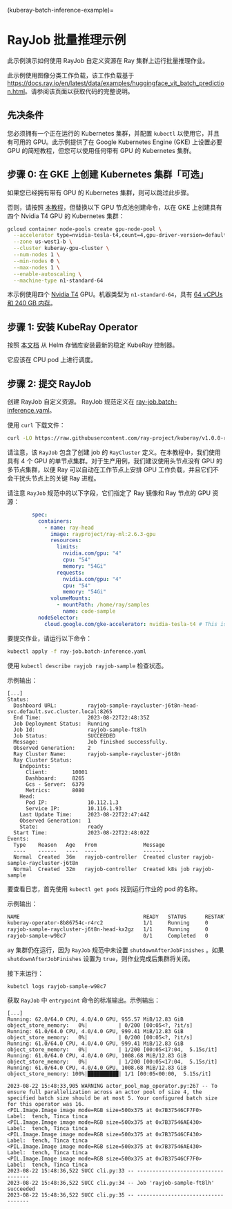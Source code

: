 (kuberay-batch-inference-example)=

# RayJob 批量推理示例

此示例演示如何使用 RayJob 自定义资源在 Ray 集群上运行批量推理作业。

此示例使用图像分类工作负载，该工作负载基于 <https://docs.ray.io/en/latest/data/examples/huggingface_vit_batch_prediction.html>。请参阅该页面以获取代码的完整说明。

## 先决条件

您必须拥有一个正在运行的 Kubernetes 集群，并配置 `kubectl` 以使用它，并且有可用的 GPU。此示例提供了在 Google Kubernetes Engine (GKE) 上设置必要 GPU 的简短教程，但您可以使用任何带有 GPU 的 Kubernetes 集群。

## 步骤 0: 在 GKE 上创建 Kubernetes 集群「可选」

如果您已经拥有带有 GPU 的 Kubernetes 集群，则可以跳过此步骤。


否则，请按照 [本教程](kuberay-gke-gpu-cluster-setup)，但替换以下 GPU 节点池创建命令，以在 GKE 上创建具有四个 Nvidia T4 GPU 的 Kubernetes 集群：

```sh
gcloud container node-pools create gpu-node-pool \
  --accelerator type=nvidia-tesla-t4,count=4,gpu-driver-version=default \
  --zone us-west1-b \
  --cluster kuberay-gpu-cluster \
  --num-nodes 1 \
  --min-nodes 0 \
  --max-nodes 1 \
  --enable-autoscaling \
  --machine-type n1-standard-64
```

本示例使用四个 [Nvidia T4](https://cloud.google.com/compute/docs/gpus#nvidia_t4_gpus) GPU。机器类型为 `n1-standard-64`，具有 [64 vCPUs 和 240 GB 内存](https://cloud.google.com/compute/docs/general-purpose-machines#n1_machine_types)。

## 步骤 1: 安装 KubeRay Operator

按照 [本文档](kuberay-operator-deploy) 从 Helm 存储库安装最新的稳定 KubeRay 控制器。

它应该在 CPU pod 上进行调度。

## 步骤 2: 提交 RayJob

创建 RayJob 自定义资源。 RayJob 规范定义在 [ray-job.batch-inference.yaml](https://github.com/ray-project/kuberay/blob/v1.0.0-rc.0/ray-operator/config/samples/ray-job.batch-inference.yaml)。

使用 `curl` 下载文件：

```bash
curl -LO https://raw.githubusercontent.com/ray-project/kuberay/v1.0.0-rc.0/ray-operator/config/samples/ray-job.batch-inference.yaml
```

请注意，该 `RayJob` 包含了创建 job 的 `RayCluster` 定义。在本教程中，我们使用具有 4 个 GPU 的单节点集群。对于生产用例，我们建议使用头节点没有 GPU 的多节点集群，以便 Ray 可以自动在工作节点上安排 GPU 工作负载，并且它们不会干扰头节点上的关键 Ray 进程。

请注意 `RayJob` 规范中的以下字段，它们指定了 Ray 镜像和 Ray 节点的 GPU 资源：

```yaml
        spec:
          containers:
            - name: ray-head
              image: rayproject/ray-ml:2.6.3-gpu
              resources:
                limits:
                  nvidia.com/gpu: "4"
                  cpu: "54"
                  memory: "54Gi"
                requests:
                  nvidia.com/gpu: "4"
                  cpu: "54"
                  memory: "54Gi"
              volumeMounts:
                - mountPath: /home/ray/samples
                  name: code-sample
          nodeSelector:
            cloud.google.com/gke-accelerator: nvidia-tesla-t4 # This is the GPU type we used in the GPU node pool.
```

要提交作业，请运行以下命令：

```bash
kubectl apply -f ray-job.batch-inference.yaml
```

使用 `kubectl describe rayjob rayjob-sample` 检查状态。

示例输出：

```
[...]
Status:
  Dashboard URL:          rayjob-sample-raycluster-j6t8n-head-svc.default.svc.cluster.local:8265
  End Time:               2023-08-22T22:48:35Z
  Job Deployment Status:  Running
  Job Id:                 rayjob-sample-ft8lh
  Job Status:             SUCCEEDED
  Message:                Job finished successfully.
  Observed Generation:    2
  Ray Cluster Name:       rayjob-sample-raycluster-j6t8n
  Ray Cluster Status:
    Endpoints:
      Client:        10001
      Dashboard:     8265
      Gcs - Server:  6379
      Metrics:       8080
    Head:
      Pod IP:             10.112.1.3
      Service IP:         10.116.1.93
    Last Update Time:     2023-08-22T22:47:44Z
    Observed Generation:  1
    State:                ready
  Start Time:             2023-08-22T22:48:02Z
Events:
  Type    Reason   Age   From               Message
  ----    ------   ----  ----               -------
  Normal  Created  36m   rayjob-controller  Created cluster rayjob-sample-raycluster-j6t8n
  Normal  Created  32m   rayjob-controller  Created k8s job rayjob-sample
```

要查看日志，首先使用 `kubectl get pods` 找到运行作业的 pod 的名称。

示例输出：

```bash
NAME                                        READY   STATUS      RESTARTS   AGE
kuberay-operator-8b86754c-r4rc2             1/1     Running     0          25h
rayjob-sample-raycluster-j6t8n-head-kx2gz   1/1     Running     0          35m
rayjob-sample-w98c7                         0/1     Completed   0          30m
```

ay 集群仍在运行，因为 `RayJob` 规范中未设置 `shutdownAfterJobFinishes` 。如果 `shutdownAfterJobFinishes` 设置为 `true`，则作业完成后集群将关闭。

接下来运行：

```text
kubetcl logs rayjob-sample-w98c7
```

获取 `RayJob` 中 `entrypoint` 命令的标准输出。示例输出：

```text
[...]
Running: 62.0/64.0 CPU, 4.0/4.0 GPU, 955.57 MiB/12.83 GiB object_store_memory:   0%|          | 0/200 [00:05<?, ?it/s]
Running: 61.0/64.0 CPU, 4.0/4.0 GPU, 999.41 MiB/12.83 GiB object_store_memory:   0%|          | 0/200 [00:05<?, ?it/s]
Running: 61.0/64.0 CPU, 4.0/4.0 GPU, 999.41 MiB/12.83 GiB object_store_memory:   0%|          | 1/200 [00:05<17:04,  5.15s/it]
Running: 61.0/64.0 CPU, 4.0/4.0 GPU, 1008.68 MiB/12.83 GiB object_store_memory:   0%|          | 1/200 [00:05<17:04,  5.15s/it]
Running: 61.0/64.0 CPU, 4.0/4.0 GPU, 1008.68 MiB/12.83 GiB object_store_memory: 100%|██████████| 1/1 [00:05<00:00,  5.15s/it]  
                                                                                                                             
2023-08-22 15:48:33,905 WARNING actor_pool_map_operator.py:267 -- To ensure full parallelization across an actor pool of size 4, the specified batch size should be at most 5. Your configured batch size for this operator was 16.
<PIL.Image.Image image mode=RGB size=500x375 at 0x7B37546CF7F0>
Label:  tench, Tinca tinca
<PIL.Image.Image image mode=RGB size=500x375 at 0x7B37546AE430>
Label:  tench, Tinca tinca
<PIL.Image.Image image mode=RGB size=500x375 at 0x7B37546CF430>
Label:  tench, Tinca tinca
<PIL.Image.Image image mode=RGB size=500x375 at 0x7B37546AE430>
Label:  tench, Tinca tinca
<PIL.Image.Image image mode=RGB size=500x375 at 0x7B37546CF7F0>
Label:  tench, Tinca tinca
2023-08-22 15:48:36,522 SUCC cli.py:33 -- -----------------------------------
2023-08-22 15:48:36,522 SUCC cli.py:34 -- Job 'rayjob-sample-ft8lh' succeeded
2023-08-22 15:48:36,522 SUCC cli.py:35 -- -----------------------------------
```
